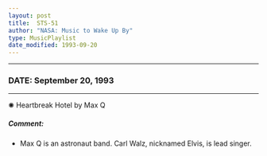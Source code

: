 ```yaml
---
layout: post
title:  STS-51
author: "NASA: Music to Wake Up By"
type: MusicPlaylist
date_modified: 1993-09-20
---
```


----
### DATE: September 20, 1993
----
✺ Heartbreak Hotel by Max Q

##### Comment:
* Max Q is an astronaut band. Carl Walz, nicknamed Elvis, is lead singer.
